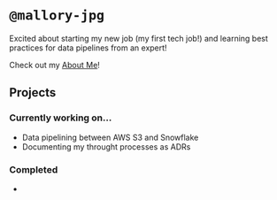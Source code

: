 # `@mallory-jpg`
Excited about starting my new job (my first tech job!) and learning best practices for data pipelines from an expert!

Check out my [About Me](https://mallory-jpg.github.io/about-me)!

## Projects
### Currently working on...
* Data pipelining between AWS S3 and Snowflake
* Documenting my throught processes as ADRs


### Completed 
* 
